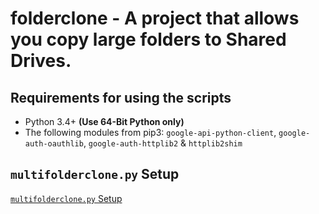 folderclone - A project that allows you copy large folders to Shared Drives. 
=================================

Requirements for using the scripts
---------------------------------
* Python 3.4+ **(Use 64-Bit Python only)**
* The following modules from pip3: `google-api-python-client`, `google-auth-oauthlib`, `google-auth-httplib2` & `httplib2shim`

`multifolderclone.py` Setup
---------------------------------
[`multifolderclone.py` Setup](https://github.com/Spazzlo/folderclone/blob/master/README_multifolderclone.md)
